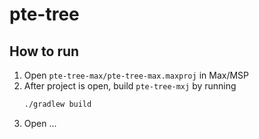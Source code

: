 # pte-tree

## How to run

1. Open `pte-tree-max/pte-tree-max.maxproj` in Max/MSP
1. After project is open, build `pte-tree-mxj` by running
    ```bash
    ./gradlew build
    ```
1. Open ...